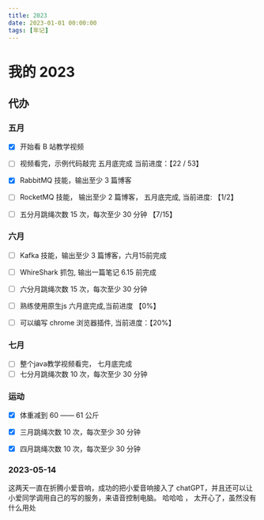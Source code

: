 ```yaml
---
title: 2023
date: 2023-01-01 00:00:00
tags: [年记]
---
```


# 我的 2023

## 代办

### 五月
- [x] 开始看 B 站教学视频
- [ ] 视频看完，示例代码敲完 五月底完成 当前进度：【22 / 53】
- [x] RabbitMQ 技能，输出至少 3 篇博客
- [ ] RocketMQ 技能， 输出至少 2 篇博客， 五月底完成, 当前进度: 【1/2】
- [ ] 五分月跳绳次数 15 次，每次至少 30 分钟 【7/15】



### 六月
- [ ] Kafka 技能，输出至少 3 篇博客，六月15前完成
- [ ] WhireShark 抓包, 输出一篇笔记 6.15 前完成
- [ ] 六分月跳绳次数 15 次，每次至少 30 分钟 
- [ ] 熟练使用原生js  六月底完成,当前进度 【0%】
- [ ] 可以编写 chrome 浏览器插件, 当前进度：【20%】


### 七月
- [ ] 整个java教学视频看完， 七月底完成
- [ ] 七分月跳绳次数 10 次，每次至少 30 分钟 

### 运动
- [x] 体重减到 60 —— 61 公斤
- [x] 三月跳绳次数 10 次，每次至少 30 分钟 
- [x] 四月跳绳次数 10 次，每次至少 30 分钟 



### 2023-05-14

这两天一直在折腾小爱音响，成功的把小爱音响接入了 chatGPT，并且还可以让小爱同学调用自己的写的服务，来语音控制电脑。
哈哈哈 ， 太开心了，虽然没有什么用处